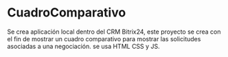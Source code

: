 # CuadroComparativo
Se crea aplicación local dentro del CRM Bitrix24, este proyecto se crea con el fin de mostrar un cuadro comparativo  para mostrar las solicitudes asociadas a una negociación. se usa HTML CSS y JS.

